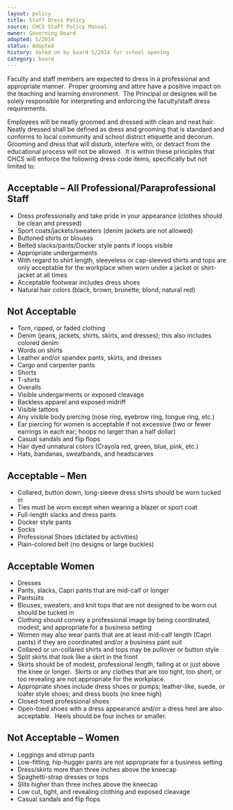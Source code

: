 ```yaml
---
layout: policy
title: Staff Dress Policy
source: CHCS Staff Policy Manual
owner: Governing Board
adopted: 5/2014
status: Adopted
history: Voted on by board 5/2014 for school opening
category: board
---
```

Faculty and staff members are expected to dress in a professional and appropriate manner.  Proper grooming and attire have a positive impact on the teaching and learning environment.  The Principal or designee will be solely responsible for interpreting and enforcing the faculty/staff dress requirements. 

Employees will be neatly groomed and dressed with clean and neat hair.  Neatly dressed shall be defined as dress and grooming that is standard and conforms to local community and school district etiquette and decorum.  Grooming and dress that will disturb, interfere with, or detract from the educational process will not be allowed.  It is within these principles that CHCS will enforce the following dress code items, specifically but not limited to:

## Acceptable – All Professional/Paraprofessional Staff
*	Dress professionally and take pride in your appearance (clothes should be clean and pressed)
*	Sport coats/jackets/sweaters (denim jackets are not allowed)
*	Buttoned shirts or blouses
*	Belted slacks/pants/Docker style pants if loops visible
*	Appropriate undergarments
*	With regard to shirt length, sleeveless or cap-sleeved shirts and tops are only acceptable for the workplace when worn under a jacket or shirt-jacket at all times
*	Acceptable footwear includes dress shoes
*	Natural hair colors (black, brown, brunette, blond, natural red)

## Not Acceptable
*	Torn, ripped, or faded clothing
*	Denim (jeans, jackets, shirts, skirts, and dresses); this also includes colored denim
*	Words on shirts
*	Leather and/or spandex pants, skirts, and dresses
*	Cargo and carpenter pants
*	Shorts
*	T-shirts
*	Overalls
*	Visible undergarments or exposed cleavage
*	Backless apparel and exposed midriff
*	Visible tattoos
*	Any visible body piercing (nose ring, eyebrow ring, tongue ring, etc.)
*	Ear piercing for women is acceptable if not excessive (two or fewer earrings in each ear; hoops no larger than a half dollar)
*	Casual sandals and flip flops
*	Hair dyed unnatural colors (Crayola red, green, blue, pink, etc.)
*	Hats, bandanas, sweatbands, and headscarves

## Acceptable – Men
*	Collared, button down, long-sleeve dress shirts should be worn tucked in
*	Ties must be worn except when wearing a blazer or sport coat
*	Full-length slacks and dress pants
*	Docker style pants
*	Socks
*	Professional Shoes (dictated by activities)
*	Plain-colored belt (no designs or large buckles)

## Acceptable Women
*	Dresses
*	Pants, slacks, Capri pants that are mid-calf or longer
*	Pantsuits
*	Blouses, sweaters, and knit tops that are not designed to be worn out should be tucked in
*	Clothing should convey a professional image by being coordinated, modest, and appropriate for a business setting
*	Women may also wear pants that are at least mid-calf length (Capri pants) if they are coordinated and/or a business pant suit
*	Collared or un-collared shirts and tops may be pullover or button style
*	Split skirts that look like a skirt in the front
*	Skirts should be of modest, professional length, falling at or just above the knee or longer.  Skirts or any clothes that are too tight, too short, or too revealing are not appropriate for the workplace.
*	Appropriate shoes include dress shoes or pumps; leather-like, suede, or loafer style shoes; and dress boots (no knee high)
*	Closed-toed professional shoes
*	Open-toed shoes with a dress appearance and/or a dress heel are also acceptable.  Heels should be four inches or smaller.

## Not Acceptable – Women
*	Leggings and stirrup pants
*	Low-fitting, hip-hugger pants are not appropriate for a business setting
*	Dress/skirts more than three inches above the kneecap
*	Spaghetti-strap dresses or tops
*	Slits higher than three inches above the kneecap
*	Low cut, tight, and revealing clothing and exposed cleavage
*	Casual sandals and flip flops
